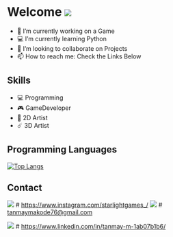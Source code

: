 # Welcome <img src="https://img.icons8.com/fluent/50/000000/github.png"/>

- 🔭 I’m currently working on a Game
- 💻 I’m currently learning Python
- 👯 I’m looking to collaborate on Projects
- 📫 How to reach me: Check the Links Below 

## Skills
* 💻 Programming    
* 🎮 GameDeveloper         
* 🎨 2D Artist 
* ☄️ 3D Artist

## Programming Languages

[![Top Langs](https://github-readme-stats.vercel.app/api/top-langs/?username=indieD3v)](https://github.com/indieD3v/github-readme-stats)
   
   
   
## Contact
<img src="https://img.icons8.com/cute-clipart/64/000000/instagram-new.png"/>      # https://www.instagram.com/starlightgames_/        <img src="https://img.icons8.com/plasticine/64/000000/gmail.png"/>         # tanmaymakode76@gmail.com




<img href="https://www.linkedin.com/in/tanmay-m-1ab07b1b6/" src="https://img.icons8.com/dusk/64/000000/linkedin.png"/>      # https://www.linkedin.com/in/tanmay-m-1ab07b1b6/



